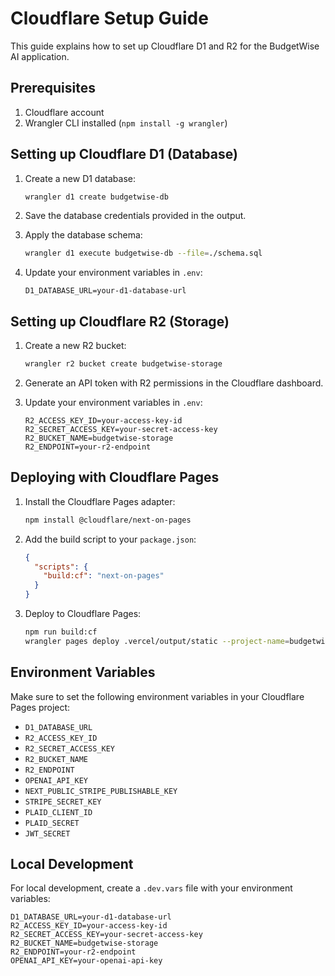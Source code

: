 # Cloudflare Setup Guide

This guide explains how to set up Cloudflare D1 and R2 for the BudgetWise AI application.

## Prerequisites

1. Cloudflare account
2. Wrangler CLI installed (`npm install -g wrangler`)

## Setting up Cloudflare D1 (Database)

1. Create a new D1 database:
   ```bash
   wrangler d1 create budgetwise-db
   ```

2. Save the database credentials provided in the output.

3. Apply the database schema:
   ```bash
   wrangler d1 execute budgetwise-db --file=./schema.sql
   ```

4. Update your environment variables in `.env`:
   ```
   D1_DATABASE_URL=your-d1-database-url
   ```

## Setting up Cloudflare R2 (Storage)

1. Create a new R2 bucket:
   ```bash
   wrangler r2 bucket create budgetwise-storage
   ```

2. Generate an API token with R2 permissions in the Cloudflare dashboard.

3. Update your environment variables in `.env`:
   ```
   R2_ACCESS_KEY_ID=your-access-key-id
   R2_SECRET_ACCESS_KEY=your-secret-access-key
   R2_BUCKET_NAME=budgetwise-storage
   R2_ENDPOINT=your-r2-endpoint
   ```

## Deploying with Cloudflare Pages

1. Install the Cloudflare Pages adapter:
   ```bash
   npm install @cloudflare/next-on-pages
   ```

2. Add the build script to your `package.json`:
   ```json
   {
     "scripts": {
       "build:cf": "next-on-pages"
     }
   }
   ```

3. Deploy to Cloudflare Pages:
   ```bash
   npm run build:cf
   wrangler pages deploy .vercel/output/static --project-name=budgetwise-ai
   ```

## Environment Variables

Make sure to set the following environment variables in your Cloudflare Pages project:

- `D1_DATABASE_URL`
- `R2_ACCESS_KEY_ID`
- `R2_SECRET_ACCESS_KEY`
- `R2_BUCKET_NAME`
- `R2_ENDPOINT`
- `OPENAI_API_KEY`
- `NEXT_PUBLIC_STRIPE_PUBLISHABLE_KEY`
- `STRIPE_SECRET_KEY`
- `PLAID_CLIENT_ID`
- `PLAID_SECRET`
- `JWT_SECRET`

## Local Development

For local development, create a `.dev.vars` file with your environment variables:

```
D1_DATABASE_URL=your-d1-database-url
R2_ACCESS_KEY_ID=your-access-key-id
R2_SECRET_ACCESS_KEY=your-secret-access-key
R2_BUCKET_NAME=budgetwise-storage
R2_ENDPOINT=your-r2-endpoint
OPENAI_API_KEY=your-openai-api-key
```